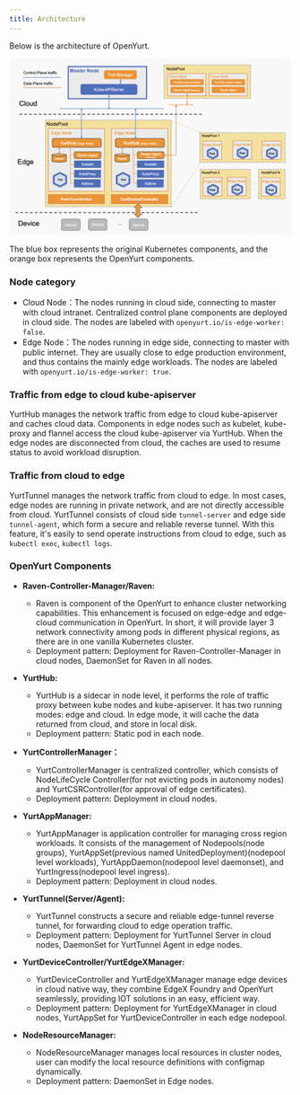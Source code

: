 ```yaml
---
title: Architecture
---
```


Below is the architecture of OpenYurt.

![img](../../../static/img/docs/core-concepts/arch.png)

The blue box represents the original Kubernetes components, and the orange box represents the OpenYurt components.

### Node category

- Cloud Node：The nodes running in cloud side, connecting to master with cloud intranet. Centralized control plane components are deployed in cloud side. The nodes are labeled with `openyurt.io/is-edge-worker: false`.
- Edge Node：The nodes running in edge side, connecting to master with public internet. They are usually close to edge production environment, and thus contains the mainly edge workloads. The nodes are labeled with `openyurt.io/is-edge-worker: true`.

### Traffic from edge to cloud kube-apiserver

YurtHub manages the network traffic from edge to cloud kube-apiserver and caches cloud data.
Components in edge nodes such as kubelet, kube-proxy and flannel access the cloud kube-apiserver via YurtHub.
When the edge nodes are disconnected from cloud, the caches are used to resume status to avoid workload disruption.

### Traffic from cloud to edge

YurtTunnel manages the network traffic from cloud to edge.
In most cases, edge nodes are running in private network, and are not directly accessible from cloud.
YurtTunnel consists of cloud side `tunnel-server` and edge side `tunnel-agent`, which form a secure and reliable reverse tunnel.
With this feature, it's easily to send operate instructions from cloud to edge, such as `kubectl exec`, `kubectl logs`.

### OpenYurt Components

- **Raven-Controller-Manager/Raven:**
  - Raven is component of the OpenYurt to enhance cluster networking capabilities. This enhancement is focused on edge-edge and edge-cloud communication in OpenYurt.
    In short, it will provide layer 3 network connectivity among pods in different physical regions, as there are in one vanilla Kubernetes cluster.
  - Deployment pattern: Deployment for Raven-Controller-Manager in cloud nodes, DaemonSet for Raven in all nodes.

- **YurtHub:**
  - YurtHub is a sidecar in node level, it performs the role of traffic proxy between kube nodes and kube-apiserver.
    It has two running modes: edge and cloud. In edge mode, it will cache the data returned from cloud, and store in local disk.
  - Deployment pattern: Static pod in each node.

- **YurtControllerManager：**
  - YurtControllerManager is centralized controller, which consists of NodeLifeCycle Controller(for not evicting pods in autonomy nodes) and YurtCSRController(for approval of edge certificates).
  - Deployment pattern: Deployment in cloud nodes.

- **YurtAppManager:**
  - YurtAppManager is application controller for managing cross region workloads. It consists of the management of Nodepools(node groups), YurtAppSet(previous named UnitedDeployment)(nodepool level workloads), YurtAppDaemon(nodepool level daemonset), and YurtIngress(nodepool level ingress).
  - Deployment pattern: Deployment in cloud nodes.

- **YurtTunnel(Server/Agent):**
  - YurtTunnel constructs a secure and reliable edge-tunnel reverse tunnel, for forwarding cloud to edge operation traffic.
  - Deployment pattern: Deployment for YurtTunnel Server in cloud nodes, DaemonSet for YurtTunnel Agent in edge nodes.

- **YurtDeviceController/YurtEdgeXManager:**
  - YurtDeviceController and YurtEdgeXManager manage edge devices in cloud native way, they combine EdgeX Foundry and OpenYurt seamlessly, providing IOT solutions in an easy, efficient way.
  - Deployment pattern: Deployment for YurtEdgeXManager in cloud nodes, YurtAppSet for YurtDeviceController in each edge nodepool.

- **NodeResourceManager:**
  - NodeResourceManager manages local resources in cluster nodes, user can modify the local resource definitions with configmap dynamically.
  - Deployment pattern: DaemonSet in Edge nodes.